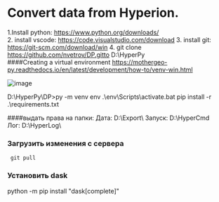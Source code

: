 # Convert data from Hyperion.


1.Install python: https://www.python.org/downloads/  
2. install vscode: https://code.visualstudio.com/download
3. install git:  https://git-scm.com/download/win
4. git clone https://github.com/nvetrov/DP.gitto D:\HyperPy\
####Creating a virtual environment
https://mothergeo-py.readthedocs.io/en/latest/development/how-to/venv-win.html

![image](https://user-images.githubusercontent.com/17742497/209914640-709a366f-042a-4020-aa5a-5351c1dd3d4e.png)



D:\HyperPy\DP>py -m venv env
.\env\Scripts\activate.bat
pip install -r .\requirements.txt

####выдать права на папки: 
Дата: D:\Export\ 
Запуск: D:\HyperCmd\
Лог: D:\HyperLog\


### Загрузить изменения с сервера
<code> git pull  </code> 
### Установить dask
python -m pip install "dask[complete]"
